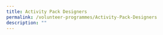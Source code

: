 ```yaml
---
title: Activity Pack Designers
permalink: /volunteer-programmes/Activity-Pack-Designers
description: ""
---
```

